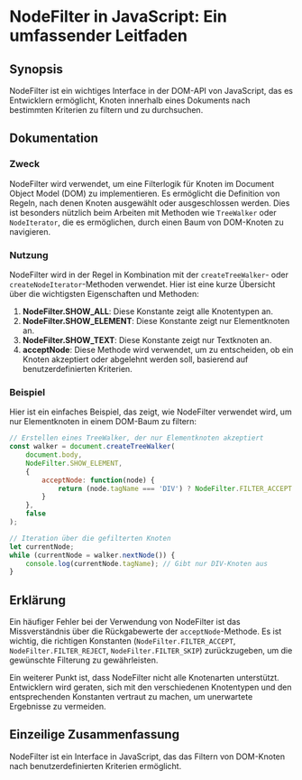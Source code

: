 <!--
Meta Description: # NodeFilter in JavaScript: Ein umfassender Leitfaden ## Synopsis NodeFilter ist ein wichtiges Interface in der DOM-API von JavaScript, das es Entwick...
Meta Keywords: nodefilter, ist, knoten, ein, die
-->

# NodeFilter in JavaScript: Ein umfassender Leitfaden

## Synopsis
NodeFilter ist ein wichtiges Interface in der DOM-API von JavaScript, das es Entwicklern ermöglicht, Knoten innerhalb eines Dokuments nach bestimmten Kriterien zu filtern und zu durchsuchen.

## Dokumentation
### Zweck
NodeFilter wird verwendet, um eine Filterlogik für Knoten im Document Object Model (DOM) zu implementieren. Es ermöglicht die Definition von Regeln, nach denen Knoten ausgewählt oder ausgeschlossen werden. Dies ist besonders nützlich beim Arbeiten mit Methoden wie `TreeWalker` oder `NodeIterator`, die es ermöglichen, durch einen Baum von DOM-Knoten zu navigieren.

### Nutzung
NodeFilter wird in der Regel in Kombination mit der `createTreeWalker`- oder `createNodeIterator`-Methoden verwendet. Hier ist eine kurze Übersicht über die wichtigsten Eigenschaften und Methoden:

1. **NodeFilter.SHOW_ALL**: Diese Konstante zeigt alle Knotentypen an.
2. **NodeFilter.SHOW_ELEMENT**: Diese Konstante zeigt nur Elementknoten an.
3. **NodeFilter.SHOW_TEXT**: Diese Konstante zeigt nur Textknoten an.
4. **acceptNode**: Diese Methode wird verwendet, um zu entscheiden, ob ein Knoten akzeptiert oder abgelehnt werden soll, basierend auf benutzerdefinierten Kriterien.

### Beispiel
Hier ist ein einfaches Beispiel, das zeigt, wie NodeFilter verwendet wird, um nur Elementknoten in einem DOM-Baum zu filtern:

```javascript
// Erstellen eines TreeWalker, der nur Elementknoten akzeptiert
const walker = document.createTreeWalker(
    document.body,
    NodeFilter.SHOW_ELEMENT,
    {
        acceptNode: function(node) {
            return (node.tagName === 'DIV') ? NodeFilter.FILTER_ACCEPT : NodeFilter.FILTER_SKIP;
        }
    },
    false
);

// Iteration über die gefilterten Knoten
let currentNode;
while (currentNode = walker.nextNode()) {
    console.log(currentNode.tagName); // Gibt nur DIV-Knoten aus
}
```

## Erklärung
Ein häufiger Fehler bei der Verwendung von NodeFilter ist das Missverständnis über die Rückgabewerte der `acceptNode`-Methode. Es ist wichtig, die richtigen Konstanten (`NodeFilter.FILTER_ACCEPT`, `NodeFilter.FILTER_REJECT`, `NodeFilter.FILTER_SKIP`) zurückzugeben, um die gewünschte Filterung zu gewährleisten.

Ein weiterer Punkt ist, dass NodeFilter nicht alle Knotenarten unterstützt. Entwicklern wird geraten, sich mit den verschiedenen Knotentypen und den entsprechenden Konstanten vertraut zu machen, um unerwartete Ergebnisse zu vermeiden.

## Einzeilige Zusammenfassung
NodeFilter ist ein Interface in JavaScript, das das Filtern von DOM-Knoten nach benutzerdefinierten Kriterien ermöglicht.
